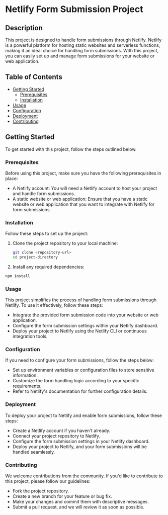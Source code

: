# Netlify Form Submission Project

## Description

This project is designed to handle form submissions through Netlify. Netlify is a powerful platform for hosting static websites and serverless functions, making it an ideal choice for handling form submissions. With this project, you can easily set up and manage form submissions for your website or web application.

## Table of Contents

- [Getting Started](#getting-started)
  - [Prerequisites](#prerequisites)
  - [Installation](#installation)
- [Usage](#usage)
- [Configuration](#configuration)
- [Deployment](#deployment)
- [Contributing](#contributing)

## Getting Started

To get started with this project, follow the steps outlined below.

### Prerequisites

Before using this project, make sure you have the following prerequisites in place:

- A Netlify account: You will need a Netlify account to host your project and handle form submissions.
- A static website or web application: Ensure that you have a static website or web application that you want to integrate with Netlify for form submissions.

### Installation

Follow these steps to set up the project:

1. Clone the project repository to your local machine:

   ```bash
   git clone <repository-url>
   cd project-directory

2. Install any required dependencies:
```bash
npm install

```

### Usage
This project simplifies the process of handling form submissions through Netlify. To use it effectively, follow these steps:

* Integrate the provided form submission code into your website or web application.
* Configure the form submission settings within your Netlify dashboard.
* Deploy your project to Netlify using the Netlify CLI or continuous integration tools.


### Configuration

If you need to configure your form submissions, follow the steps below:

* Set up environment variables or configuration files to store sensitive information.
* Customize the form handling logic according to your specific requirements.
* Refer to Netlify's documentation for further configuration details.

### Deployment

To deploy your project to Netlify and enable form submissions, follow these steps:

* Create a Netlify account if you haven't already.
* Connect your project repository to Netlify.
* Configure the form submission settings in your Netlify dashboard.
* Deploy your project to Netlify, and your form submissions will be handled seamlessly.

### Contributing

We welcome contributions from the community. If you'd like to contribute to this project, please follow our guidelines:

* Fork the project repository.
* Create a new branch for your feature or bug fix.
* Make your changes and commit them with descriptive messages.
* Submit a pull request, and we will review it as soon as possible.